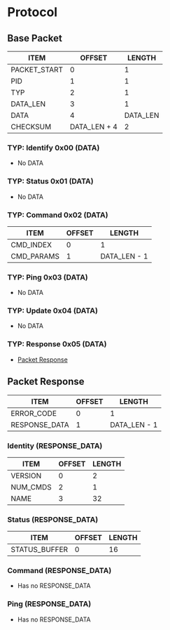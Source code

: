 # Protocol

## Base Packet

| ITEM         | OFFSET       | LENGTH   |
| ------------ | ------------ | -------- |
| PACKET_START | 0            | 1        |
| PID          | 1            | 1        |
| TYP          | 2            | 1        |
| DATA_LEN     | 3            | 1        |
| DATA         | 4            | DATA_LEN |
| CHECKSUM     | DATA_LEN + 4 | 2        |

### TYP: Identify 0x00 (DATA)
* No DATA

### TYP: Status 0x01 (DATA)
* No DATA

### TYP: Command 0x02 (DATA)
| ITEM       | OFFSET | LENGTH       |
| ---------- | ------ | ------------ |
| CMD_INDEX  | 0      | 1            |
| CMD_PARAMS | 1      | DATA_LEN - 1 |

### TYP: Ping 0x03 (DATA)
* No DATA

### TYP: Update 0x04 (DATA)
* No DATA

### TYP: Response 0x05 (DATA)
* [Packet Response](#packet-response)

## Packet Response

| ITEM          | OFFSET | LENGTH       |
| ------------- | ------ | ------------ |
| ERROR_CODE    | 0      | 1            |
| RESPONSE_DATA | 1      | DATA_LEN - 1 |

### Identity (RESPONSE_DATA)

| ITEM         | OFFSET       | LENGTH   |
| ------------ | ------------ | -------- |
| VERSION      | 0            | 2        |
| NUM_CMDS     | 2            | 1        |
| NAME         | 3            | 32       | 

### Status (RESPONSE_DATA)

| ITEM          | OFFSET       | LENGTH   |
| ------------- | ------------ | -------- |
| STATUS_BUFFER | 0            | 16       |

### Command (RESPONSE_DATA)
* Has no RESPONSE_DATA 

### Ping (RESPONSE_DATA)
* Has no RESPONSE_DATA 